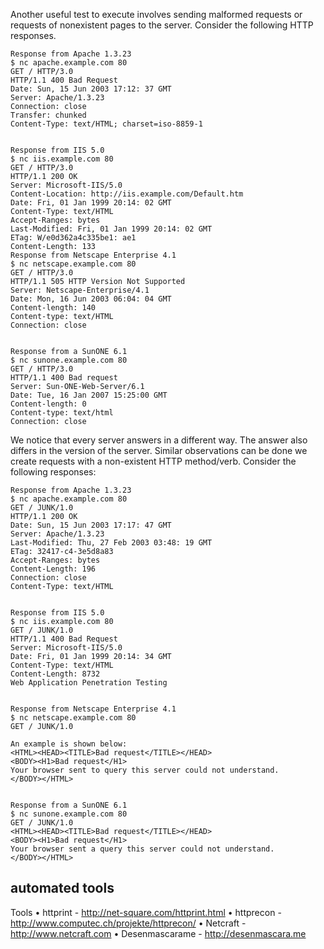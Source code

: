 Another useful test to execute involves sending malformed requests
or requests of nonexistent pages to the server. Consider the following
HTTP responses.
```
Response from Apache 1.3.23
$ nc apache.example.com 80
GET / HTTP/3.0
HTTP/1.1 400 Bad Request
Date: Sun, 15 Jun 2003 17:12: 37 GMT
Server: Apache/1.3.23
Connection: close
Transfer: chunked
Content-Type: text/HTML; charset=iso-8859-1


Response from IIS 5.0
$ nc iis.example.com 80
GET / HTTP/3.0
HTTP/1.1 200 OK
Server: Microsoft-IIS/5.0
Content-Location: http://iis.example.com/Default.htm
Date: Fri, 01 Jan 1999 20:14: 02 GMT
Content-Type: text/HTML
Accept-Ranges: bytes
Last-Modified: Fri, 01 Jan 1999 20:14: 02 GMT
ETag: W/e0d362a4c335be1: ae1
Content-Length: 133
Response from Netscape Enterprise 4.1
$ nc netscape.example.com 80
GET / HTTP/3.0
HTTP/1.1 505 HTTP Version Not Supported
Server: Netscape-Enterprise/4.1
Date: Mon, 16 Jun 2003 06:04: 04 GMT
Content-length: 140
Content-type: text/HTML
Connection: close


Response from a SunONE 6.1
$ nc sunone.example.com 80
GET / HTTP/3.0
HTTP/1.1 400 Bad request
Server: Sun-ONE-Web-Server/6.1
Date: Tue, 16 Jan 2007 15:25:00 GMT
Content-length: 0
Content-type: text/html
Connection: close
```
We notice that every server answers in a different way. The answer
also differs in the version of the server. Similar observations can be
done we create requests with a non-existent HTTP method/verb.
Consider the following responses:
```
Response from Apache 1.3.23
$ nc apache.example.com 80
GET / JUNK/1.0
HTTP/1.1 200 OK
Date: Sun, 15 Jun 2003 17:17: 47 GMT
Server: Apache/1.3.23
Last-Modified: Thu, 27 Feb 2003 03:48: 19 GMT
ETag: 32417-c4-3e5d8a83
Accept-Ranges: bytes
Content-Length: 196
Connection: close
Content-Type: text/HTML


Response from IIS 5.0
$ nc iis.example.com 80
GET / JUNK/1.0
HTTP/1.1 400 Bad Request
Server: Microsoft-IIS/5.0
Date: Fri, 01 Jan 1999 20:14: 34 GMT
Content-Type: text/HTML
Content-Length: 8732
Web Application Penetration Testing


Response from Netscape Enterprise 4.1
$ nc netscape.example.com 80
GET / JUNK/1.0

An example is shown below:
<HTML><HEAD><TITLE>Bad request</TITLE></HEAD>
<BODY><H1>Bad request</H1>
Your browser sent to query this server could not understand.
</BODY></HTML>


Response from a SunONE 6.1
$ nc sunone.example.com 80
GET / JUNK/1.0
<HTML><HEAD><TITLE>Bad request</TITLE></HEAD>
<BODY><H1>Bad request</H1>
Your browser sent a query this server could not understand.
</BODY></HTML>
```

## automated tools
Tools
• httprint - http://net-square.com/httprint.html
• httprecon - http://www.computec.ch/projekte/httprecon/
• Netcraft - http://www.netcraft.com
• Desenmascarame - http://desenmascara.me
